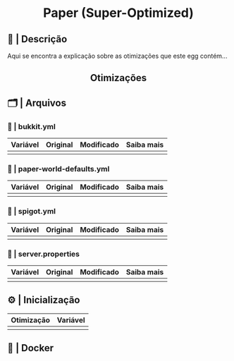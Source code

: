 </div>
<div align="center">

# Paper (Super-Optimized)

</div>

##  📃 | Descrição
Aqui se encontra a explicação sobre as otimizações que este egg contém...

</div>
<div align="center">

##  Otimizações

</div>

## 🗂 | Arquivos

###  📄 | bukkit.yml

| Variável | Original | Modificado | Saiba mais |
|--|--|--|--|
|  |  |  |  |

###  📄 | paper-world-defaults.yml

| Variável | Original | Modificado | Saiba mais |
|--|--|--|--|
|  |  |  |  |

###  📄 | spigot.yml

| Variável | Original | Modificado | Saiba mais |
|--|--|--|--|
|  |  |  |  |

###  📄 | server.properties

| Variável | Original | Modificado | Saiba mais |
|--|--|--|--|
|  |  |  |  |

## ⚙️ | Inicialização

| Otimização | Variável |
|--|--|
|  |  |

## 🐳 | Docker
